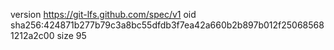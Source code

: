 version https://git-lfs.github.com/spec/v1
oid sha256:424871b277b79c3a8bc55dfdb3f7ea42a660b2b897b012f250685681212a2c00
size 95
